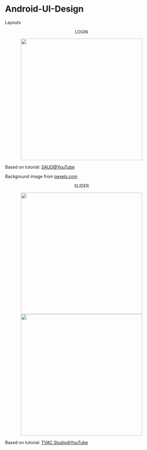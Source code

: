 # Android-UI-Design
Layouts
<p align="center">LOGIN</p>
<p align="center">
<img src="https://raw.githubusercontent.com/KaSoB/Android-UI-Design/master/Screens/Login.png" width="400"/>
</p>
Based on tutorial: <a href="https://www.youtube.com/watch?v=dNXMCjWur0w">SAUD@YouTube</a>

Background image from <a href="https://www.pexels.com">pexels.com</a>



<p align="center">SLIDER</p>
<p align="center">
<img src="https://github.com/KaSoB/Android-UI-Design/blob/master/Screens/Slider0.png" width="400"/>
<img src="https://github.com/KaSoB/Android-UI-Design/blob/master/Screens/Slider1.png" width="400"/>
</p>

Based on tutorial: <a href="https://www.youtube.com/watch?v=byLKoPgB7yA">TVAC Studio@YouTube</a>
